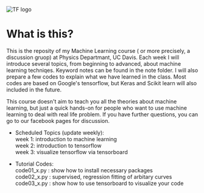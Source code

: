 ![TF logo](https://github.com/pipidog/MLclass/raw/master/notes/TF_logo_no_shadow_1.png)
# What is this?
This is the reposity of my Machine Learning course ( or more precisely, 
a discussion gruop) at Physics Departmant, UC Davis. Each 
week I will introduce several topics, from beginning to advanced, about 
machine learning techniqes. Keyword notes can be found in the note folder.
I will also prepare a few codes to explain what we have learned in the 
class. Most codes are based on Google's tensorflow, but Keras and Scikit 
learn will also included in the future. 

This course doesn't aim to teach you all the theories about machine learning, 
but just a quick hands-on for people who want to use machine learning to deal
with real life problem. If you have further questions, you can go to our
facebook pages for discussion.      

* Scheduled Topics (update weekly):          
    week 1: introduction to machine learning          
    week 2: introduction to tensorflow          
    week 3: visualize tensorflow via tensorboard          
        
* Tutorial Codes:   
    code01_x.py : show how to install necessary packages    
    code02_x.py : supervised, regression fitting of arbitary curves     
    code03_x.py : show how to use tensorboard to visualize your code    

